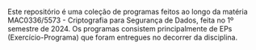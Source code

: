 Este repositório é uma coleção de programas feitos ao longo da matéria MAC0336/5573 - Criptografia para Segurança de Dados, feita no 1º semestre de 2024. Os programas consistem principalmente de EPs (Exercício-Programa) que foram entregues no decorrer da disciplina.
